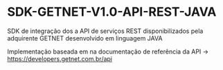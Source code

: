 # SDK-GETNET-V1.0-API-REST-JAVA
SDK de integração dos a API de serviços REST disponibilizados pela adquirente GETNET desenvolvido em linguagem JAVA

Implementação baseada em na documentação de referência da API -> https://developers.getnet.com.br/api
